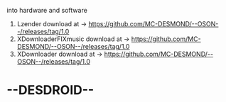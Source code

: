 into hardware and software

1) Lzender download at -> https://github.com/MC-DESMOND/--OSON--/releases/tag/1.0
2) XDownloaderFIXmusic download at -> https://github.com/MC-DESMOND/--OSON--/releases/tag/1.0
3) XDownloader download at -> https://github.com/MC-DESMOND/--OSON--/releases/tag/1.0

# --DESDROID--
